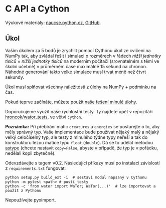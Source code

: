 C API a Cython
==============

Výukové materiály:
[naucse.python.cz](http://naucse.python.cz/2017/mipyt-zima/intro/cython/),
[GitHub](https://github.com/pyvec/naucse.python.cz/tree/master/lessons/intro/cython).

Úkol
----

Vaším úkolem za 5 bodů je zrychlit pomocí Cythonu úkol ze cvičení na NumPy
tak, aby zvládal řešit i simulaci o rozměrech v řádech *nižší jednotky tisíců*
× *nižší jednotky tisíců* na moderním počítači (srovnatelném s těmi ve školní
učebně) v průměrném čase maximálně 15 sekund na chronon.
Náhodné generování takto velké simulace musí trvat méně než čtvrt sekundy.

Úkol musí splňovat všechny náležitosti z úlohy na NumPy + podmínku na čas.

Pokud teprve začínáte, můžete použít [naše řešení minulé úlohy](https://github.com/hroncok/wator).

Doporučujeme využít naše rychlostní testy. Ty najdete opět v repozitáři
[hroncok/wator_tests](https://github.com/hroncok/wator_tests/tree/cython),
ve větvi `cython`.

**Poznámka:** Při přebírání matic `creatures` a `energies` se postarejte o to,
aby měly správný typ. Vaše implementace bude používat nějaký malý a nějaký
velký celočíselný typ, ale testy z minulého týdne typy neřeší a tak do
konstruktoru lezou matice typu `float` (`double`).
Dá se to udělat metodou [astype] (chcete nastavit `copy=False`, abyste
v případě, že typ je v pořádku, nedělali kopii zbytečně).

[astype]: https://docs.scipy.org/doc/numpy/reference/generated/numpy.ndarray.astype.html

Odevzdávejte s tagem v0.2. Následující příkazy musí po instalaci závislostí
z `requirements.txt` fungovat:

```
python setup.py build_ext -i  # sestaví modul napsaný v Cythonu
python -m pytest <path> # pustí testy
python -c 'from wator import WaTor; WaTor(...)'  # lze importovat a použít z Pythonu
```
 
Nepoužívejte pyximport.
